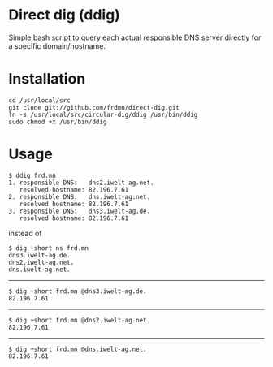 Direct dig (ddig)
===================

Simple bash script to query each actual responsible DNS server directly for a specific domain/hostname.

# Installation

    cd /usr/local/src
    git clone git://github.com/frdmn/direct-dig.git
    ln -s /usr/local/src/circular-dig/ddig /usr/bin/ddig
    sudo chmod +x /usr/bin/ddig

# Usage

    $ ddig frd.mn
    1. responsible DNS:   dns2.iwelt-ag.net.
       resolved hostname: 82.196.7.61
    2. responsible DNS:   dns.iwelt-ag.net.
       resolved hostname: 82.196.7.61
    3. responsible DNS:   dns3.iwelt-ag.de.
       resolved hostname: 82.196.7.61    

instead of

    $ dig +short ns frd.mn
    dns3.iwelt-ag.de.
    dns2.iwelt-ag.net.
    dns.iwelt-ag.net.

---

    $ dig +short frd.mn @dns3.iwelt-ag.de.
    82.196.7.61

---

    $ dig +short frd.mn @dns2.iwelt-ag.net.
    82.196.7.61

---
    
    $ dig +short frd.mn @dns.iwelt-ag.net.
    82.196.7.61
